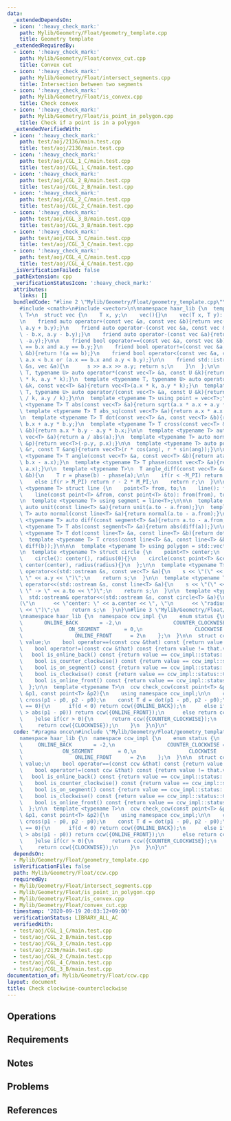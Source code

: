 ```yaml
---
data:
  _extendedDependsOn:
  - icon: ':heavy_check_mark:'
    path: Mylib/Geometry/Float/geometry_template.cpp
    title: Geometry template
  _extendedRequiredBy:
  - icon: ':heavy_check_mark:'
    path: Mylib/Geometry/Float/convex_cut.cpp
    title: Convex cut
  - icon: ':heavy_check_mark:'
    path: Mylib/Geometry/Float/intersect_segments.cpp
    title: Intersection between two segments
  - icon: ':heavy_check_mark:'
    path: Mylib/Geometry/Float/is_convex.cpp
    title: Check convex
  - icon: ':heavy_check_mark:'
    path: Mylib/Geometry/Float/is_point_in_polygon.cpp
    title: Check if a point is in a polygon
  _extendedVerifiedWith:
  - icon: ':heavy_check_mark:'
    path: test/aoj/2136/main.test.cpp
    title: test/aoj/2136/main.test.cpp
  - icon: ':heavy_check_mark:'
    path: test/aoj/CGL_1_C/main.test.cpp
    title: test/aoj/CGL_1_C/main.test.cpp
  - icon: ':heavy_check_mark:'
    path: test/aoj/CGL_2_B/main.test.cpp
    title: test/aoj/CGL_2_B/main.test.cpp
  - icon: ':heavy_check_mark:'
    path: test/aoj/CGL_2_C/main.test.cpp
    title: test/aoj/CGL_2_C/main.test.cpp
  - icon: ':heavy_check_mark:'
    path: test/aoj/CGL_3_B/main.test.cpp
    title: test/aoj/CGL_3_B/main.test.cpp
  - icon: ':heavy_check_mark:'
    path: test/aoj/CGL_3_C/main.test.cpp
    title: test/aoj/CGL_3_C/main.test.cpp
  - icon: ':heavy_check_mark:'
    path: test/aoj/CGL_4_C/main.test.cpp
    title: test/aoj/CGL_4_C/main.test.cpp
  _isVerificationFailed: false
  _pathExtension: cpp
  _verificationStatusIcon: ':heavy_check_mark:'
  attributes:
    links: []
  bundledCode: "#line 2 \"Mylib/Geometry/Float/geometry_template.cpp\"\n#include <iostream>\n\
    #include <cmath>\n#include <vector>\n\nnamespace haar_lib {\n  template <typename\
    \ T>\n  struct vec {\n    T x, y;\n    vec(){}\n    vec(T x, T y): x(x), y(y){}\n\
    \n    friend auto operator+(const vec &a, const vec &b){return vec(a.x + b.x,\
    \ a.y + b.y);}\n    friend auto operator-(const vec &a, const vec &b){return vec(a.x\
    \ - b.x, a.y - b.y);}\n    friend auto operator-(const vec &a){return vec(-a.x,\
    \ -a.y);}\n\n    friend bool operator==(const vec &a, const vec &b){return a.x\
    \ == b.x and a.y == b.y;}\n    friend bool operator!=(const vec &a, const vec\
    \ &b){return !(a == b);}\n    friend bool operator<(const vec &a, const vec &b){return\
    \ a.x < b.x or (a.x == b.x and a.y < b.y);}\n\n    friend std::istream& operator>>(std::istream\
    \ &s, vec &a){\n      s >> a.x >> a.y; return s;\n    }\n  };\n\n  template <typename\
    \ T, typename U> auto operator*(const vec<T> &a, const U &k){return vec<T>(a.x\
    \ * k, a.y * k);}\n  template <typename T, typename U> auto operator*(const U\
    \ &k, const vec<T> &a){return vec<T>(a.x * k, a.y * k);}\n  template <typename\
    \ T, typename U> auto operator/(const vec<T> &a, const U &k){return vec<T>(a.x\
    \ / k, a.y / k);}\n\n  template <typename T> using point = vec<T>;\n\n  template\
    \ <typename T> T abs(const vec<T> &a){return sqrt(a.x * a.x + a.y * a.y);}\n \
    \ template <typename T> T abs_sq(const vec<T> &a){return a.x * a.x + a.y * a.y;}\n\
    \n  template <typename T> T dot(const vec<T> &a, const vec<T> &b){return a.x *\
    \ b.x + a.y * b.y;}\n  template <typename T> T cross(const vec<T> &a, const vec<T>\
    \ &b){return a.x * b.y - a.y * b.x;}\n\n  template <typename T> auto unit(const\
    \ vec<T> &a){return a / abs(a);}\n  template <typename T> auto normal(const vec<T>\
    \ &p){return vec<T>(-p.y, p.x);}\n\n  template <typename T> auto polar(const T\
    \ &r, const T &ang){return vec<T>(r * cos(ang), r * sin(ang));}\n\n  template\
    \ <typename T> T angle(const vec<T> &a, const vec<T> &b){return atan2(b.y - a.y,\
    \ b.x - a.x);}\n  template <typename T> T phase(const vec<T> &a){return atan2(a.y,\
    \ a.x);}\n\n  template <typename T>\n  T angle_diff(const vec<T> &a, const vec<T>\
    \ &b){\n    T r = phase(b) - phase(a);\n\n    if(r < -M_PI) return r + 2 * M_PI;\n\
    \    else if(r > M_PI) return r - 2 * M_PI;\n    return r;\n  }\n\n\n  template\
    \ <typename T> struct line {\n    point<T> from, to;\n    line(): from(), to(){}\n\
    \    line(const point<T> &from, const point<T> &to): from(from), to(to){}\n  };\n\
    \n  template <typename T> using segment = line<T>;\n\n\n  template <typename T>\
    \ auto unit(const line<T> &a){return unit(a.to - a.from);}\n  template <typename\
    \ T> auto normal(const line<T> &a){return normal(a.to - a.from);}\n\n  template\
    \ <typename T> auto diff(const segment<T> &a){return a.to - a.from;}\n\n  template\
    \ <typename T> T abs(const segment<T> &a){return abs(diff(a));}\n\n  template\
    \ <typename T> T dot(const line<T> &a, const line<T> &b){return dot(diff(a), diff(b));}\n\
    \  template <typename T> T cross(const line<T> &a, const line<T> &b){return cross(diff(a),\
    \ diff(b));}\n\n\n  template <typename T> using polygon = std::vector<point<T>>;\n\
    \n  template <typename T> struct circle {\n    point<T> center;\n    T radius;\n\
    \    circle(): center(), radius(0){}\n    circle(const point<T> &center, T radius):\
    \ center(center), radius(radius){}\n  };\n\n  template <typename T>\n  std::ostream&\
    \ operator<<(std::ostream &s, const vec<T> &a){\n    s << \"(\" << a.x << \",\
    \ \" << a.y << \")\";\n    return s;\n  }\n\n  template <typename T>\n  std::ostream&\
    \ operator<<(std::ostream &s, const line<T> &a){\n    s << \"(\" << a.from <<\
    \ \" -> \" << a.to << \")\";\n    return s;\n  }\n\n  template <typename T>\n\
    \  std::ostream& operator<<(std::ostream &s, const circle<T> &a){\n    s << \"\
    (\"\n      << \"center: \" << a.center << \", \"\n      << \"radius: \" << a.radius\
    \ << \")\";\n    return s;\n  }\n}\n#line 3 \"Mylib/Geometry/Float/ccw.cpp\"\n\
    \nnamespace haar_lib {\n  namespace ccw_impl {\n    enum status {\n          \
    \       ONLINE_BACK       = -2,\n                 COUNTER_CLOCKWISE = -1,\n  \
    \               ON_SEGMENT        = 0,\n                 CLOCKWISE         = 1,\n\
    \                 ONLINE_FRONT      = 2\n    };\n  }\n\n  struct ccw {\n    ccw_impl::status\
    \ value;\n    bool operator==(const ccw &that) const {return value == that.value;};\n\
    \    bool operator!=(const ccw &that) const {return value != that.value;};\n \
    \   bool is_online_back() const {return value == ccw_impl::status::ONLINE_BACK;}\n\
    \    bool is_counter_clockwise() const {return value == ccw_impl::status::COUNTER_CLOCKWISE;}\n\
    \    bool is_on_segment() const {return value == ccw_impl::status::ON_SEGMENT;}\n\
    \    bool is_clockwise() const {return value == ccw_impl::status::CLOCKWISE;}\n\
    \    bool is_online_front() const {return value == ccw_impl::status::ONLINE_FRONT;}\n\
    \  };\n\n  template <typename T>\n  ccw check_ccw(const point<T> &p0, const point<T>\
    \ &p1, const point<T> &p2){\n    using namespace ccw_impl;\n\n    const T cr =\
    \ cross(p1 - p0, p2 - p0);\n    const T d = dot(p1 - p0, p2 - p0);\n\n    if(cr\
    \ == 0){\n      if(d < 0) return ccw({ONLINE_BACK});\n      else if(abs(p2 - p0)\
    \ > abs(p1 - p0)) return ccw({ONLINE_FRONT});\n      else return ccw({ON_SEGMENT});\n\
    \    }else if(cr > 0){\n      return ccw({COUNTER_CLOCKWISE});\n    }else{\n \
    \     return ccw({CLOCKWISE});\n    }\n  }\n}\n"
  code: "#pragma once\n#include \"Mylib/Geometry/Float/geometry_template.cpp\"\n\n\
    namespace haar_lib {\n  namespace ccw_impl {\n    enum status {\n            \
    \     ONLINE_BACK       = -2,\n                 COUNTER_CLOCKWISE = -1,\n    \
    \             ON_SEGMENT        = 0,\n                 CLOCKWISE         = 1,\n\
    \                 ONLINE_FRONT      = 2\n    };\n  }\n\n  struct ccw {\n    ccw_impl::status\
    \ value;\n    bool operator==(const ccw &that) const {return value == that.value;};\n\
    \    bool operator!=(const ccw &that) const {return value != that.value;};\n \
    \   bool is_online_back() const {return value == ccw_impl::status::ONLINE_BACK;}\n\
    \    bool is_counter_clockwise() const {return value == ccw_impl::status::COUNTER_CLOCKWISE;}\n\
    \    bool is_on_segment() const {return value == ccw_impl::status::ON_SEGMENT;}\n\
    \    bool is_clockwise() const {return value == ccw_impl::status::CLOCKWISE;}\n\
    \    bool is_online_front() const {return value == ccw_impl::status::ONLINE_FRONT;}\n\
    \  };\n\n  template <typename T>\n  ccw check_ccw(const point<T> &p0, const point<T>\
    \ &p1, const point<T> &p2){\n    using namespace ccw_impl;\n\n    const T cr =\
    \ cross(p1 - p0, p2 - p0);\n    const T d = dot(p1 - p0, p2 - p0);\n\n    if(cr\
    \ == 0){\n      if(d < 0) return ccw({ONLINE_BACK});\n      else if(abs(p2 - p0)\
    \ > abs(p1 - p0)) return ccw({ONLINE_FRONT});\n      else return ccw({ON_SEGMENT});\n\
    \    }else if(cr > 0){\n      return ccw({COUNTER_CLOCKWISE});\n    }else{\n \
    \     return ccw({CLOCKWISE});\n    }\n  }\n}\n"
  dependsOn:
  - Mylib/Geometry/Float/geometry_template.cpp
  isVerificationFile: false
  path: Mylib/Geometry/Float/ccw.cpp
  requiredBy:
  - Mylib/Geometry/Float/intersect_segments.cpp
  - Mylib/Geometry/Float/is_point_in_polygon.cpp
  - Mylib/Geometry/Float/is_convex.cpp
  - Mylib/Geometry/Float/convex_cut.cpp
  timestamp: '2020-09-19 20:03:12+09:00'
  verificationStatus: LIBRARY_ALL_AC
  verifiedWith:
  - test/aoj/CGL_1_C/main.test.cpp
  - test/aoj/CGL_2_B/main.test.cpp
  - test/aoj/CGL_3_C/main.test.cpp
  - test/aoj/2136/main.test.cpp
  - test/aoj/CGL_2_C/main.test.cpp
  - test/aoj/CGL_4_C/main.test.cpp
  - test/aoj/CGL_3_B/main.test.cpp
documentation_of: Mylib/Geometry/Float/ccw.cpp
layout: document
title: Check clockwise-counterclockwise
---
```


## Operations

## Requirements

## Notes

## Problems

## References
